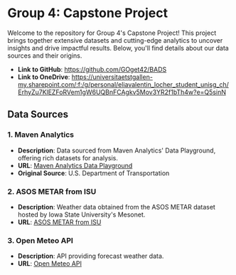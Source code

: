 # Group 4: Capstone Project

Welcome to the repository for Group 4's Capstone Project! This project brings together extensive datasets and cutting-edge analytics to uncover insights and drive impactful results. Below, you'll find details about our data sources and their origins.
- **Link to GitHub**: https://github.com/GOget42/BADS
- **Link to OneDrive**: https://universitaetstgallen-my.sharepoint.com/:f:/g/personal/eliavalentin_locher_student_unisg_ch/ErhyZu7KlEZFoRVem1gW6UQBnFCAgkv5Mov3YR2f1bTh4w?e=Q5sinN

## Data Sources

### 1. Maven Analytics
- **Description**: Data sourced from Maven Analytics' Data Playground, offering rich datasets for analysis.
- **URL**: [Maven Analytics Data Playground](https://www.mavenanalytics.io/data-playground)
- **Original Source**: U.S. Department of Transportation

### 2. ASOS METAR from ISU
- **Description**: Weather data obtained from the ASOS METAR dataset hosted by Iowa State University's Mesonet.
- **URL**: [ASOS METAR from ISU](https://mesonet.agron.iastate.edu/request/download.phtml?network=ASOS)

### 3. Open Meteo API
- **Description**: API providing forecast weather data.
- **URL**: [Open Meteo API](https://open-meteo.com/)
